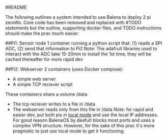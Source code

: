 #README

The following outlines a system intended to use Balena to deploy 2 pi zeroWs.  Core code has been removed and replaced with #TODO statements but the outline, supporting docker files, and TODO instructions should make the prac much easier:

##Pi1: Sensor node
1 container running a python script that: (1) reads a SPI ADC, (2) send that information to Pi2
Note:  The adafruit libraries used to interact with the ADC take 15-20min to install the 1st time, they will be cached thereafter for more rapid dev

##Pi2: Webserver
2 containers (uses Docker compose):
- A simple web server
- A simple TCP reciever script

These containers share a volume /data
- The tcp reciever writes to a file in /data
- The webserver reads only from this file in /data
Note: for rapid and easier dev, put both pis in [local mode](https://www.balena.io/docs/learn/develop/local-mode/) and use the local IP addresses.  For good reason BalenaOS by deafult blocks most ports and uses a complex VPN structure.  However, for the sake of this prac it's more pragmatic to just use local mode to get it functioning.
